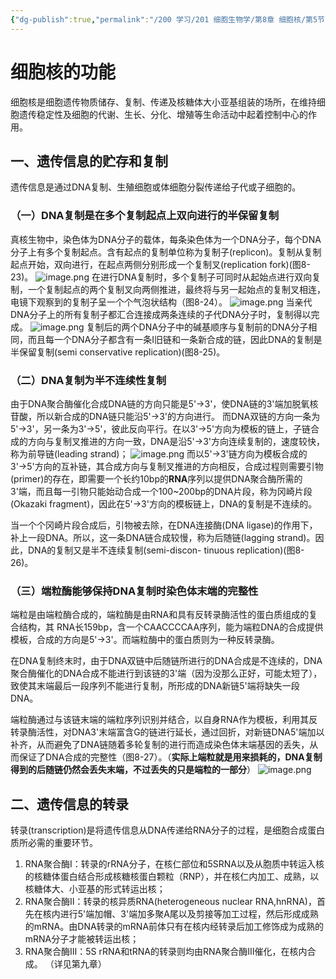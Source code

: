 ```yaml
---
{"dg-publish":true,"permalink":"/200 学习/201 细胞生物学/第8章 细胞核/第5节 细胞核的功能/细胞核的功能/","title":"细胞核的功能","created":"2024-01-17T19:21:07.108+08:00","updated":"2024-01-17T20:33:15.259+08:00"}
---
```


# 细胞核的功能
细胞核是细胞遗传物质储存、复制、传递及核糖体大小亚基组装的场所，在维持细胞遗传稳定性及细胞的代谢、生长、分化、增殖等生命活动中起着控制中心的作用。
## 一、遗传信息的贮存和复制
遗传信息是通过DNA复制、生殖细胞或体细胞分裂传递给子代或子细胞的。
### （一）DNA复制是在多个复制起点上双向进行的半保留复制
真核生物中，染色体为DNA分子的载体，每条染色体为一个DNA分子，每个DNA分子上有多个复制起点。含有起点的复制单位称为复制子(replicon)。复制从复制起点开始，双向进行，在起点两侧分别形成一个复制叉(replication fork)(图8-23)。
![image.png](https://cdn.jsdelivr.net/gh/Dolan-Lance/Image-Jiang/202401172007263.jpg)
在进行DNA复制时，多个复制子可同时从起始点进行双向复制，一个复制起点的两个复制叉向两侧推进，最终将与另一起始点的复制叉相连，电镜下观察到的复制子呈一个个气泡状结构（图8-24）。
![image.png](https://cdn.jsdelivr.net/gh/Dolan-Lance/Image-Jiang/202401172008211.jpg)
当亲代DNA分子上的所有复制子都汇合连接成两条连续的子代DNA分子时，复制得以完成。
![image.png](https://cdn.jsdelivr.net/gh/Dolan-Lance/Image-Jiang/202401172017241.jpg)
复制后的两个DNA分子中的碱基顺序与复制前的DNA分子相同，而且每一个DNA分子都含有一条I旧链和一条新合成的链，因此DNA的复制是半保留复制(semi conservative replication)(图8-25)。
### （二）DNA复制为半不连续性复制
由于DNA聚合酶催化合成DNA链的方向只能是5'→3'，使DNA链的3'端加脱氧核苷酸，所以新合成的DNA链只能沿5'→3'的方向进行。
而DNA双链的方向一条为5'→3'，另一条为3'→5'，彼此反向平行。在以3'→5'方向为模板的链上，子链合成的方向与复制叉推进的方向一致，DNA是沿5'→3'方向连续复制的，速度较快，称为前导链(leading strand)；
![image.png](https://cdn.jsdelivr.net/gh/Dolan-Lance/Image-Jiang/202401172017896.jpg)
而以5'→3'链方向为模板合成的3'→5'方向的互补链，其合成方向与复制叉推进的方向相反，合成过程则需要引物(primer)的存在，即需要一个长约10bp的**RNA**序列以提供DNA聚合酶所需的3'端，而且每一引物只能始动合成一个100~200bp的DNA片段，称为冈崎片段(Okazaki fragment)，因此在5'→3'方向的模板链上，DNA的复制是不连续的。

当一个个冈崎片段合成后，引物被去除，在DNA连接酶(DNA ligase)的作用下，补上一段DNA。所以，这一条DNA链合成较慢，称为后随链(lagging strand)。因此，DNA的复制又是半不连续复制(semi-discon- tinuous replication)(图8-26)。
### （三）端粒酶能够保持DNA复制时染色体末端的完整性
端粒是由端粒酶合成的，端粒酶是由RNA和具有反转录酶活性的蛋白质组成的复合结构，其 RNA长159bp，含一个CAACCCCAA序列，能为端粒DNA的合成提供模板，合成的方向是5'→3'。而端粒酶中的蛋白质则为一种反转录酶。

在DNA复制终末时，由于DNA双链中后随链所进行的DNA合成是不连续的，DNA聚合酶催化的DNA合成不能进行到该链的3'端（因为没那么正好，可能太短了），致使其末端最后一段序列不能进行复制，所形成的DNA新链5'端将缺失一段DNA。

端粒酶通过与该链末端的端粒序列识别并结合，以自身RNA作为模板，利用其反转录酶活性，对DNA3'末端富含G的链进行延长，通过回折，对新链DNA5'端加以补齐，从而避免了DNA链随着多轮复制的进行而造成染色体末端基因的丢失，从而保证了DNA合成的完整性（图8-27）。（**实际上端粒就是用来损耗的，DNA复制得到的后随链仍然会丢失末端，不过丢失的只是端粒的一部分**）
![image.png](https://cdn.jsdelivr.net/gh/Dolan-Lance/Image-Jiang/202401172020821.jpg)
## 二、遗传信息的转录
转录(transcription)是将遗传信息从DNA传递给RNA分子的过程，是细胞合成蛋白质所必需的重要环节。
1. RNA聚合酶I：转录的rRNA分子，在核仁部位和5SRNA以及从胞质中转运入核的核糖体蛋白结合形成核糖核蛋白颗粒（RNP），并在核仁内加工、成熟，以核糖体大、小亚基的形式转运出核；
2. RNA聚合酶Ⅱ：转录的核异质RNA(heterogeneous nuclear RNA,hnRNA)，首先在核内进行5'端加帽、3'端加多聚A尾以及剪接等加工过程，然后形成成熟的mRNA。由DNA转录的mRNA前体只有在核内经转录后加工修饰成为成熟的mRNA分子才能被转运出核；
3. RNA聚合酶Ⅲ：5S rRNA和tRNA的转录则均由RNA聚合酶Ⅲ催化，在核内合成。
（详见第九章）
